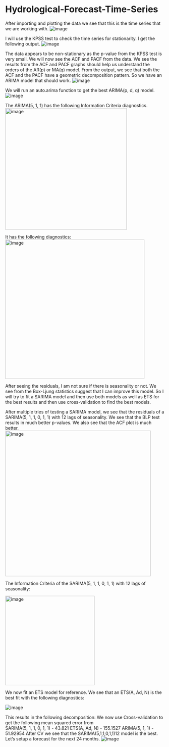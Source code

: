 # Hydrological-Forecast-Time-Series

After importing and plotting the data we see that this is the time series that we are working with. 
![image](https://github.com/user-attachments/assets/510c8778-5569-4b8e-83be-c64b4be9f814)

I will use the KPSS test to check the time series for stationarity. I get the following output.
![image](https://github.com/user-attachments/assets/0748115e-63f3-477e-b334-e45bbf7da99d)

The data appears to be non-stationary as the p-value from the KPSS test is very small. We will now see the ACF and PACF from the data. We see the results from the ACF and PACF graphs should help us understand the orders of the AR(p) or MA(q) model. From the output, we see that both the ACF and the PACF have a geometric decomposition pattern. So we have an ARIMA model that should work.
![image](https://github.com/user-attachments/assets/15ee967a-b431-4d2c-a5b7-0b51a4d02c7f)

We will run an auto.arima function to get the best ARIMA(p, d, q) model.  
![image](https://github.com/user-attachments/assets/3c99b1cc-ab4d-4742-9655-f358cd96f5a0)


The ARIMA(5, 1, 1) has the following Information Criteria diagnostics. 
<img width="385" alt="image" src="https://github.com/user-attachments/assets/82256c6c-267b-437e-aba6-bd9c28ae801f">

It has the following diagnostics:
<img width="441" alt="image" src="https://github.com/user-attachments/assets/c466641e-b573-4171-b4a1-e402385b8de8">

After seeing the residuals, I am not sure if there is seasonality or not. We see from the Box-Ljung statistics suggest that I can improve this model. So I will try to fit a SARIMA model and then use both models as well as ETS for the best results and then use cross-validation to find the best models.

After multiple tries of testing a SARIMA model, we see that the residuals of a SARIMA(5, 1, 1, 0, 1, 1) with 12 lags of seasonality. We see that the BLP test results in much better p-values. We also see that the ACF plot is much better.
<img width="461" alt="image" src="https://github.com/user-attachments/assets/d44df1aa-69fd-4ce1-95c0-d9d4449beb6f">

The Information Criteria of the SARIMA(5, 1, 1, 0, 1, 1) with 12 lags of seasonality:

<img width="283" alt="image" src="https://github.com/user-attachments/assets/5d30cb29-ec37-49f9-9397-3a97d07bd278">

We now fit an ETS model for reference. We see that an ETS(A, Ad, N) is the best fit with the following diagnostics: 

![image](https://github.com/user-attachments/assets/87d6ef27-1dff-409c-86eb-1aa05fe53903)

This results in the following decomposition:
We now use Cross-validation to get the following mean squared error from	
SARIMA(5, 1, 1, 0, 1, 1) - 43.821
ETS(A, Ad, N) - 155.1527
ARIMA(5, 1, 1) - 51.92954
After CV we see that the SARIMA(5,1,1,0,1,1)12 model is the best. Let’s setup a forecast for the next 24 months.
![image](https://github.com/user-attachments/assets/413eeae2-64ae-4ec2-bd0e-909a6a4f0e06)
